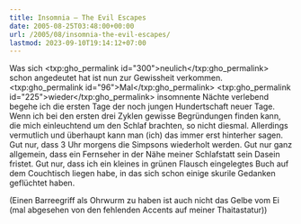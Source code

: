 ```yaml
---
title: Insomnia – The Evil Escapes
date: 2005-08-25T03:48:00+00:00
url: /2005/08/insomnia-the-evil-escapes/
lastmod: 2023-09-10T19:14:12+07:00
---
```

Was sich <txp:gho_permalink id="300">neulich</txp:gho_permalink> schon angedeutet hat ist nun zur Gewissheit verkommen. <txp:gho_permalink id="96">Mal</txp:gho_permalink> <txp:gho_permalink id="225">wieder</txp:gho_permalink> insomnente Nächte verlebend begehe ich die ersten Tage der noch jungen Hundertschaft neuer Tage. Wenn ich bei den ersten drei Zyklen gewisse Begründungen finden kann, die mich einleuchtend um den Schlaf brachten, so nicht diesmal. Allerdings vermutlich und überhaupt kann man (ich) das immer erst hinterher sagen. Gut nur, dass 3 Uhr morgens die Simpsons wiederholt werden. Gut nur ganz allgemein, dass ein Fernseher in der Nähe meiner Schlafstatt sein Dasein fristet. Gut nur, dass ich ein kleines in grünen Flausch eingelegtes Buch auf dem Couchtisch liegen habe, in das sich schon einige skurile Gedanken geflüchtet haben.

(Einen Barreegriff als Ohrwurm zu haben ist auch nicht das Gelbe vom Ei (mal abgesehen von den fehlenden Accents auf meiner Thaitastatur))
